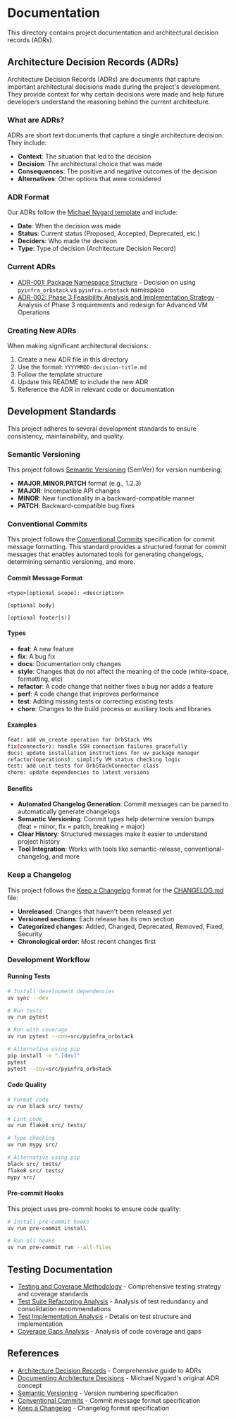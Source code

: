 # Documentation

This directory contains project documentation and architectural decision records (ADRs).

## Architecture Decision Records (ADRs)

Architecture Decision Records (ADRs) are documents that capture important architectural decisions made during the project's development. They provide context for why certain decisions were made and help future developers understand the reasoning behind the current architecture.

### What are ADRs?

ADRs are short text documents that capture a single architecture decision. They include:

- **Context**: The situation that led to the decision
- **Decision**: The architectural choice that was made
- **Consequences**: The positive and negative outcomes of the decision
- **Alternatives**: Other options that were considered

### ADR Format

Our ADRs follow the [Michael Nygard template](https://github.com/joelparkerhenderson/architecture-decision-record#decision-record-template-by-michael-nygard) and include:

- **Date**: When the decision was made
- **Status**: Current status (Proposed, Accepted, Deprecated, etc.)
- **Deciders**: Who made the decision
- **Type**: Type of decision (Architecture Decision Record)

### Current ADRs

- [ADR-001: Package Namespace Structure](20250116-package-namespace-structure.md) - Decision on using `pyinfra_orbstack` vs `pyinfra.orbstack` namespace
- [ADR-002: Phase 3 Feasibility Analysis and Implementation Strategy](20251023-phase3-feasibility-analysis.md) - Analysis of Phase 3 requirements and redesign for Advanced VM Operations

### Creating New ADRs

When making significant architectural decisions:

1. Create a new ADR file in this directory
2. Use the format: `YYYYMMDD-decision-title.md`
3. Follow the template structure
4. Update this README to include the new ADR
5. Reference the ADR in relevant code or documentation

## Development Standards

This project adheres to several development standards to ensure consistency, maintainability, and quality.

### Semantic Versioning

This project follows [Semantic Versioning](https://semver.org/spec/v2.0.0.html) (SemVer) for version numbering:

- **MAJOR.MINOR.PATCH** format (e.g., 1.2.3)
- **MAJOR**: Incompatible API changes
- **MINOR**: New functionality in a backward-compatible manner
- **PATCH**: Backward-compatible bug fixes

### Conventional Commits

This project follows the [Conventional Commits](https://www.conventionalcommits.org/) specification for commit message formatting. This standard provides a structured format for commit messages that enables automated tools for generating changelogs, determining semantic versioning, and more.

#### Commit Message Format

```plain
<type>[optional scope]: <description>

[optional body]

[optional footer(s)]
```

#### Types

- **feat**: A new feature
- **fix**: A bug fix
- **docs**: Documentation only changes
- **style**: Changes that do not affect the meaning of the code (white-space, formatting, etc)
- **refactor**: A code change that neither fixes a bug nor adds a feature
- **perf**: A code change that improves performance
- **test**: Adding missing tests or correcting existing tests
- **chore**: Changes to the build process or auxiliary tools and libraries

#### Examples

```bash
feat: add vm_create operation for OrbStack VMs
fix(connector): handle SSH connection failures gracefully
docs: update installation instructions for uv package manager
refactor(operations): simplify VM status checking logic
test: add unit tests for OrbStackConnector class
chore: update dependencies to latest versions
```

#### Benefits

- **Automated Changelog Generation**: Commit messages can be parsed to automatically generate changelogs
- **Semantic Versioning**: Commit types help determine version bumps (feat = minor, fix = patch, breaking = major)
- **Clear History**: Structured messages make it easier to understand project history
- **Tool Integration**: Works with tools like semantic-release, conventional-changelog, and more

### Keep a Changelog

This project follows the [Keep a Changelog](https://keepachangelog.com/en/1.0.0/) format for the [CHANGELOG.md](../CHANGELOG.md) file:

- **Unreleased**: Changes that haven't been released yet
- **Versioned sections**: Each release has its own section
- **Categorized changes**: Added, Changed, Deprecated, Removed, Fixed, Security
- **Chronological order**: Most recent changes first

### Development Workflow

#### Running Tests

```bash
# Install development dependencies
uv sync --dev

# Run tests
uv run pytest

# Run with coverage
uv run pytest --cov=src/pyinfra_orbstack

# Alternative using pip
pip install -e ".[dev]"
pytest
pytest --cov=src/pyinfra_orbstack
```

#### Code Quality

```bash
# Format code
uv run black src/ tests/

# Lint code
uv run flake8 src/ tests/

# Type checking
uv run mypy src/

# Alternative using pip
black src/ tests/
flake8 src/ tests/
mypy src/
```

#### Pre-commit Hooks

This project uses pre-commit hooks to ensure code quality:

```bash
# Install pre-commit hooks
uv run pre-commit install

# Run all hooks
uv run pre-commit run --all-files
```

## Testing Documentation

- [Testing and Coverage Methodology](testing-and-coverage-methodology.md) - Comprehensive testing strategy and coverage standards
- [Test Suite Refactoring Analysis](test-suite-refactoring-analysis.md) - Analysis of test redundancy and consolidation recommendations
- [Test Implementation Analysis](test-implementation-analysis.md) - Details on test structure and implementation
- [Coverage Gaps Analysis](coverage-gaps-analysis.md) - Analysis of code coverage and gaps

## References

- [Architecture Decision Records](https://github.com/joelparkerhenderson/architecture-decision-record) - Comprehensive guide to ADRs
- [Documenting Architecture Decisions](https://cognitect.com/blog/2011/11/15/documenting-architecture-decisions) - Michael Nygard's original ADR concept
- [Semantic Versioning](https://semver.org/spec/v2.0.0.html) - Version numbering specification
- [Conventional Commits](https://www.conventionalcommits.org/) - Commit message format specification
- [Keep a Changelog](https://keepachangelog.com/en/1.0.0/) - Changelog format specification
